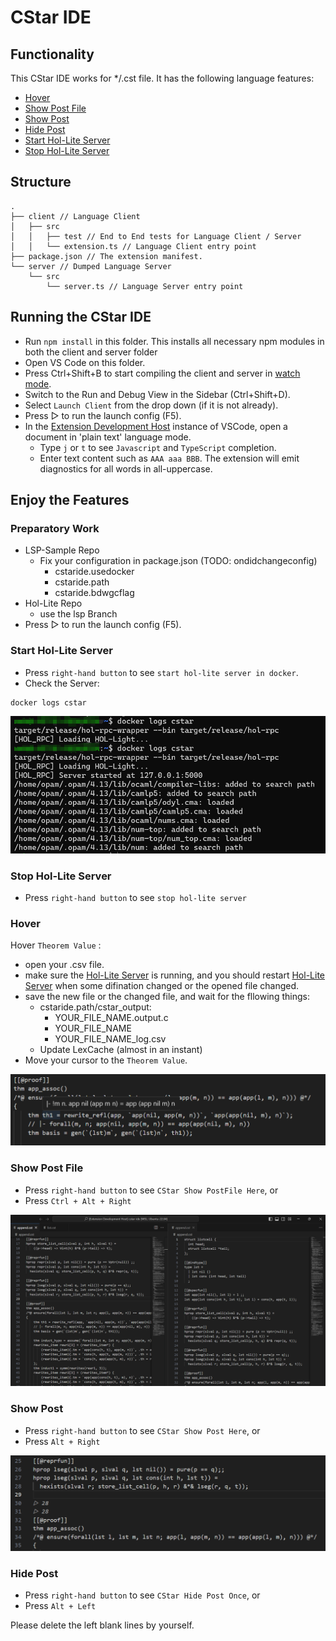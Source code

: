 # CStar IDE



## Functionality

This CStar IDE works for */.cst file. It has the following language features:
- [Hover](#hover)
- [Show Post File](#show-post-file)
- [Show Post](#show-post)
- [Hide Post](#hide-post)
- [Start Hol-Lite Server](#start-hol-lite-server)
- [Stop Hol-Lite Server](#stop-hol-lite-server)

## Structure

```
.
├── client // Language Client
│   ├── src
│   │   ├── test // End to End tests for Language Client / Server
│   │   └── extension.ts // Language Client entry point
├── package.json // The extension manifest.
└── server // Dumped Language Server
    └── src
        └── server.ts // Language Server entry point
```

## Running the CStar IDE

- Run `npm install` in this folder. This installs all necessary npm modules in both the client and server folder
- Open VS Code on this folder.
- Press Ctrl+Shift+B to start compiling the client and server in [watch mode](https://code.visualstudio.com/docs/editor/tasks#:~:text=The%20first%20entry%20executes,the%20HelloWorld.js%20file.).
- Switch to the Run and Debug View in the Sidebar (Ctrl+Shift+D).
- Select `Launch Client` from the drop down (if it is not already).
- Press ▷ to run the launch config (F5).
- In the [Extension Development Host](https://code.visualstudio.com/api/get-started/your-first-extension#:~:text=Then%2C%20inside%20the%20editor%2C%20press%20F5.%20This%20will%20compile%20and%20run%20the%20extension%20in%20a%20new%20Extension%20Development%20Host%20window.) instance of VSCode, open a document in 'plain text' language mode.
  - Type `j` or `t` to see `Javascript` and `TypeScript` completion.
  - Enter text content such as `AAA aaa BBB`. The extension will emit diagnostics for all words in all-uppercase.

## Enjoy the Features

### Preparatory Work
- LSP-Sample Repo
  - Fix your configuration in package.json (TODO: ondidchangeconfig)
    - cstaride.usedocker
    - cstaride.path
    - cstaride.bdwgcflag
- Hol-Lite Repo
  - use the lsp Branch
- Press ▷ to run the launch config (F5).
### Start Hol-Lite Server
- Press `right-hand button` to see `start hol-lite server in docker`.
- Check the Server:
```sh
docker logs cstar
```

![logs](./assest/logs.png "logs")

### Stop Hol-Lite Server
- Press `right-hand button` to see `stop hol-lite server`

### Hover
Hover `Theorem Value` :
- open your .csv file.
- make sure the [Hol-Lite Server](#start-hol-lite-server) is running, and you should restart [Hol-Lite Server](#start-hol-lite-server) when some difination changed or the opened file changed.
- save the new file or the changed file, and wait for the fllowing things:
  - cstaride.path/cstar_output:
    - YOUR_FILE_NAME.output.c
    - YOUR_FILE_NAME
    - YOUR_FILE_NAME_log.csv
  - Update LexCache (almost in an instant)
- Move your cursor to the `Theorem Value`.

![logs](./assest/hover.png "logs")

### Show Post File
- Press `right-hand button` to see `CStar Show PostFile Here`, or
- Press `Ctrl + Alt + Right`

![logs](./assest/showtext.png "logs")

### Show Post
- Press `right-hand button` to see `CStar Show Post Here`, or
- Press `Alt + Right`

![logs](./assest/ghostlines.png "logs")

### Hide Post
- Press `right-hand button` to see `CStar Hide Post Once`, or
- Press `Alt + Left`

Please delete the left blank lines by yourself.


